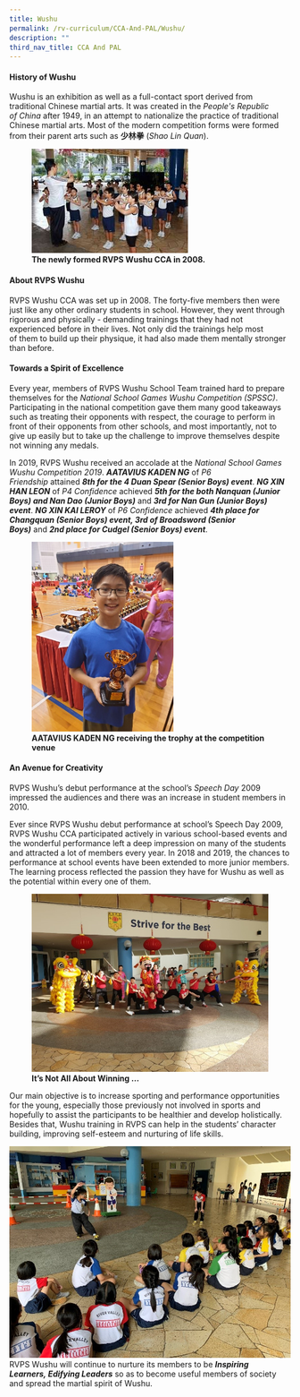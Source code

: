 ```yaml
---
title: Wushu
permalink: /rv-curriculum/CCA-And-PAL/Wushu/
description: ""
third_nav_title: CCA And PAL
---
```

#### History of Wushu

  

Wushu is an exhibition as well as a full-contact sport derived from traditional Chinese martial arts. It was created in the _People's Republic of China_ after 1949, in an attempt to nationalize the practice of traditional Chinese martial arts. Most of the modern competition forms were formed from their parent arts such as **少林拳** (_Shao Lin Quan_).

<figure>

<img src="/images/RV%20Curriculum/CCA%20and%20PAL/Wushu/q0.jpg">

<figcaption> <strong> The newly formed RVPS Wushu CCA in 2008.</strong> </figcaption>

</figure>

#### About RVPS Wushu

  

RVPS Wushu CCA was set up in 2008. The forty-five members then were just like any other ordinary students in school. However, they went through rigorous and physically - demanding trainings that they had not experienced before in their lives. Not only did the trainings help most of them to build up their physique, it had also made them mentally stronger than before.

#### Towards a Spirit of Excellence

  

Every year, members of RVPS Wushu School Team trained hard to prepare themselves for the _National School Games Wushu Competition (SPSSC)_. Participating in the national competition gave them many good takeaways such as treating their opponents with respect, the courage to perform in front of their opponents from other schools, and most importantly, not to give up easily but to take up the challenge to improve themselves despite not winning any medals.

In 2019, RVPS Wushu received an accolade at the _National School Games Wushu Competition 2019_. **_AATAVIUS KADEN NG_** of _P6 Friendship_ attained **_8th for the 4 Duan Spear (Senior Boys) event_**. **_NG XIN HAN LEON_** of _P4 Confidence_ achieved **_5th for the both Nanquan (Junior Boys) and Nan Dao (Junior Boys)_** and **_3rd for Nan Gun (Junior Boys) event_**. **_NG XIN KAI LEROY_** of _P6 Confidence_ achieved _**4th place for Changquan (Senior Boys) event, 3rd of Broadsword (Senior Boys)**_ and **_2nd place for Cudgel (Senior Boys) event_**.



<figure>

<img style="width:60%;height:50%" src="/images/RV%20Curriculum/CCA%20and%20PAL/Wushu/q1.jpg">

<figcaption> <strong> AATAVIUS KADEN NG receiving the trophy at the competition venue</strong> </figcaption>

</figure>

#### An Avenue for Creativity

  

RVPS Wushu’s debut performance at the school’s _Speech Day_ 2009 impressed the audiences and there was an increase in student members in 2010.

Ever since RVPS Wushu debut performance at school’s Speech Day 2009, RVPS Wushu CCA participated actively in various school-based events and the wonderful performance left a deep impression on many of the students and attracted a lot of members every year. In 2018 and 2019, the chances to performance at school events have been extended to more junior members. The learning process reflected the passion they have for Wushu as well as the potential within every one of them.



<figure>

<img src="/images/RV%20Curriculum/CCA%20and%20PAL/Wushu/q2.jpg">

<figcaption> <strong>It’s Not All About Winning …</strong> </figcaption>

</figure>

Our main objective is to increase sporting and performance opportunities for the young, especially those previously not involved in sports and hopefully to assist the participants to be healthier and develop holistically.  Besides that, Wushu training in RVPS can help in the students’ character building, improving self-esteem and nurturing of life skills.

![](/images/RV%20Curriculum/CCA%20and%20PAL/Wushu/q3.jpg)
RVPS Wushu will continue to nurture its members to be **_Inspiring Learners, Edifying Leaders_** so as to become useful members of society and spread the martial spirit of Wushu.